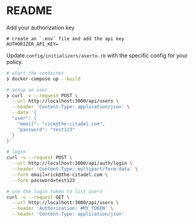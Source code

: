 # README
Add your authorization key

```
# create an `.env` file and add the api key
AUTHORIZER_API_KEY=
```

Update `config/initializers/aserto.rb` with the specific config for your policy.

```bash
# start the container
❯ docker-compose up --build

# setup an user
❯ curl -v --request POST \
  --url http://localhost:3000/api/users \
  --header 'Content-Type: application/json' \
  --data '{
  "user": {
    "email": "rick@the-citadel.com",
    "password": "test123"
  }
}'

# login
curl -v --request POST \
  --url http://localhost:3000/api/auth/login \
  --header 'Content-Type: multipart/form-data' \
  --form email=rick@the-citadel.com \
  --form password=test123

# use the login token to list users
curl -v --request GET \
  --url http://localhost:3000/api/users \
  --header 'Authorization: #MY_TOKEN' \
  --header 'Content-Type: application/json'
```
